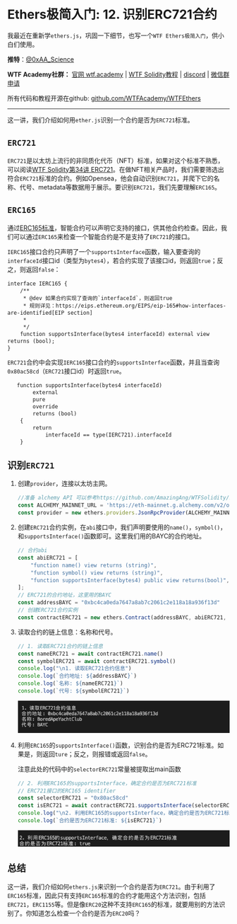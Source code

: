 # Ethers极简入门: 12. 识别ERC721合约

我最近在重新学`ethers.js`，巩固一下细节，也写一个`WTF Ethers极简入门`，供小白们使用。

**推特**：[@0xAA_Science](https://twitter.com/0xAA_Science)

**WTF Academy社群：** [官网 wtf.academy](https://wtf.academy) | [WTF Solidity教程](https://github.com/AmazingAng/WTFSolidity) | [discord](https://discord.gg/5akcruXrsk) | [微信群申请](https://docs.google.com/forms/d/e/1FAIpQLSe4KGT8Sh6sJ7hedQRuIYirOoZK_85miz3dw7vA1-YjodgJ-A/viewform?usp=sf_link)

所有代码和教程开源在github: [github.com/WTFAcademy/WTFEthers](https://github.com/WTFAcademy/WTFEthers)

-----

这一讲，我们介绍如何用`ether.js`识别一个合约是否为`ERC721`标准。

## `ERC721`

`ERC721`是以太坊上流行的非同质化代币（NFT）标准，如果对这个标准不熟悉，可以阅读[WTF Solidity第34讲 ERC721](https://github.com/AmazingAng/WTFSolidity/blob/main/34_ERC721/readme.md)。在做NFT相关产品时，我们需要筛选出符合`ERC721`标准的合约。例如Opensea，他会自动识别`ERC721`，并爬下它的名称、代号、metadata等数据用于展示。要识别`ERC721`，我们先要理解`ERC165`。

## `ERC165`

通过[ERC165标准](https://eips.ethereum.org/EIPS/eip-165)，智能合约可以声明它支持的接口，供其他合约检查。因此，我们可以通过`ERC165`来检查一个智能合约是不是支持了`ERC721`的接口。

`IERC165`接口合约只声明了一个`supportsInterface`函数，输入要查询的`interfaceId`接口id（类型为`bytes4`），若合约实现了该接口id，则返回`true`；反之，则返回`false`：

```solidity
interface IERC165 {
    /**
     * @dev 如果合约实现了查询的`interfaceId`，则返回true
     * 规则详见：https://eips.ethereum.org/EIPS/eip-165#how-interfaces-are-identified[EIP section]
     *
     */
    function supportsInterface(bytes4 interfaceId) external view returns (bool);
}
```

`ERC721`合约中会实现`IERC165`接口合约的`supportsInterface`函数，并且当查询`0x80ac58cd`（`ERC721`接口id）时返回`true`。
```solidity
   function supportsInterface(bytes4 interfaceId)
        external
        pure
        override
        returns (bool)
    {
        return
            interfaceId == type(IERC721).interfaceId 
    }
```

## 识别`ERC721`

1. 创建`provider`，连接以太坊主网。
    ```js
    //准备 alchemy API 可以参考https://github.com/AmazingAng/WTFSolidity/blob/main/Topics/Tools/TOOL04_Alchemy/readme.md 
    const ALCHEMY_MAINNET_URL = 'https://eth-mainnet.g.alchemy.com/v2/oKmOQKbneVkxgHZfibs-iFhIlIAl6HDN';
    const provider = new ethers.providers.JsonRpcProvider(ALCHEMY_MAINNET_URL);
    ```

2. 创建`ERC721`合约实例，在`abi`接口中，我们声明要使用的`name()`，`symbol()`，和`supportsInterface()`函数即可。这里我们用的BAYC的合约地址。
    ```js
    // 合约abi
    const abiERC721 = [
        "function name() view returns (string)",
        "function symbol() view returns (string)",
        "function supportsInterface(bytes4) public view returns(bool)",
    ];
    // ERC721的合约地址，这里用的BAYC
    const addressBAYC = "0xbc4ca0eda7647a8ab7c2061c2e118a18a936f13d"
    // 创建ERC721合约实例
    const contractERC721 = new ethers.Contract(addressBAYC, abiERC721, provider)
    ```

3. 读取合约的链上信息：名称和代号。
    ```js
    // 1. 读取ERC721合约的链上信息
    const nameERC721 = await contractERC721.name()
    const symbolERC721 = await contractERC721.symbol()
    console.log("\n1. 读取ERC721合约信息")
    console.log(`合约地址: ${addressBAYC}`)
    console.log(`名称: ${nameERC721}`)
    console.log(`代号: ${symbolERC721}`)
    ```
    ![读取合约名称和代好](img/12-1.png)

4. 利用`ERC165`的`supportsInterface()`函数，识别合约是否为ERC721标准。如果是，则返回`ture`；反之，则报错或返回`false`。

    注意此处的代码中的`selectorERC721`常量被提取出main函数
    ```js
    // 2. 利用ERC165的supportsInterface，确定合约是否为ERC721标准
    // ERC721接口的ERC165 identifier
    const selectorERC721 = "0x80ac58cd"
    const isERC721 = await contractERC721.supportsInterface(selectorERC721)
    console.log("\n2. 利用ERC165的supportsInterface，确定合约是否为ERC721标准")
    console.log(`合约是否为ERC721标准: ${isERC721}`)
    ```
    ![识别ERC721](img/12-2.png)

## 总结

这一讲，我们介绍如何`ethers.js`来识别一个合约是否为`ERC721`。由于利用了`ERC165`标准，因此只有支持`ERC165`标准的合约才能用这个方法识别，包括`ERC721`，`ERC1155`等。但是像`ERC20`这种不支持`ERC165`的标准，就要用别的方法识别了。你知道怎么检查一个合约是否为`ERC20`吗？